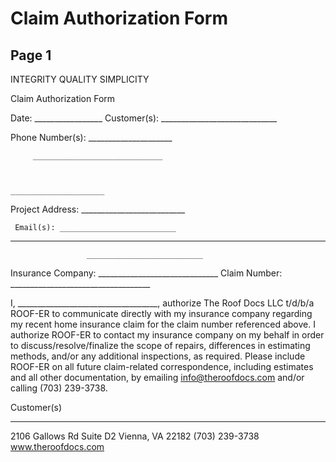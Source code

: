 # Claim Authorization Form

## Page 1

INTEGRITY 
QUALITY 
SIMPLICITY 
  
 
  Claim Authorization Form 
 
 
 
 
Date: _________________ 
Customer(s): _____________________________ 
 
Phone Number(s): _____________________ 
 
         _____________________________ 
 
 
 
    _____________________ 
Project Address: __________________________ 
 
     Email(s): __________________________                   
__________________________ 
  
                     __________________________ 
 
 
 
Insurance Company: ______________________________ 
Claim Number: ___________________________________ 
 
 
I, ___________________________________, authorize The Roof Docs LLC t/d/b/a ROOF-ER to communicate 
directly with my insurance company regarding my recent home insurance claim for the claim number referenced 
above. I authorize ROOF-ER to contact my insurance company on my behalf in order to discuss/resolve/finalize 
the scope of repairs, differences in estimating methods, and/or any additional inspections, as required. Please 
include ROOF-ER on all future claim-related correspondence, including estimates and all other documentation, 
by emailing info@theroofdocs.com and/or calling (703) 239-3738. 
 
 
 
Customer(s) 
  
_________________________________________ 
 
 
2106 Gallows Rd 
Suite D2 
Vienna, VA 22182 
(703) 239-3738 
www.theroofdocs.com


